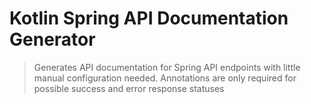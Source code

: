 # Kotlin Spring API Documentation Generator

> Generates API documentation for Spring API endpoints with little manual configuration needed.
> Annotations are only required for possible success and error response statuses 